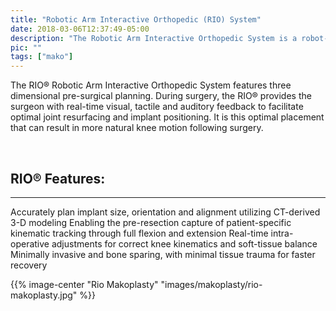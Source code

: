 ```yaml
---
title: "Robotic Arm Interactive Orthopedic (RIO) System"
date: 2018-03-06T12:37:49-05:00
description: "The Robotic Arm Interactive Orthopedic System is a robot-assisted tool used by surgeons to operate more precisely and effectively, improving patient outcomes"
pic: ""
tags: ["mako"]
---
```


The RIO&reg; Robotic Arm Interactive Orthopedic System features three dimensional pre-surgical planning. During surgery, the RIO&reg; provides the surgeon with real-time visual, tactile and auditory feedback to facilitate optimal joint resurfacing and implant positioning. It is this optimal placement that can result in more natural knee motion following surgery.

<br>

## RIO&reg; Features:
<hr>
Accurately plan implant size, orientation and alignment utilizing CT-derived 3-D modeling
Enabling the pre-resection capture of patient-specific kinematic tracking through full flexion and extension
Real-time intra-operative adjustments for correct knee kinematics and soft-tissue balance
Minimally invasive and bone sparing, with minimal tissue trauma for faster recovery

{{% image-center "Rio Makoplasty" "images/makoplasty/rio-makoplasty.jpg" %}}
